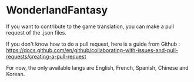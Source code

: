 # WonderlandFantasy

If you want to contribute to the game translation, you can make a pull request of the .json files.

If you don't know how to do a pull request, here is a guide from Github : https://docs.github.com/en/github/collaborating-with-issues-and-pull-requests/creating-a-pull-request

For now, the only available langs are English, French, Spanish, Chinese and Korean.
